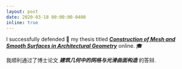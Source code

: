 ```yaml
---
layout: post
date: 2020-03-18 00:00:00-0400
inline: true
---
```


I successfully defended :microphone: my thesis titled [***Construction of Mesh and Smooth Surfaces in Architectural Geometry***](https://www.huiwang.me/assets/pdf/hui-phd-thesis.pdf) online. :mortar_board:

我顺利通过了博士论文 ***建筑几何中的网格与光滑曲面构造*** 的答辩.
